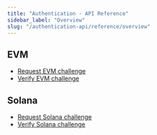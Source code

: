 ```yaml
---
title: "Authentication - API Reference"
sidebar_label: "Overview"
slug: "/authentication-api/reference/overview"
---
```


## EVM 
* [Request EVM challenge](/authentication-api/reference/request-challenge-evm)
* [Verify EVM challenge](/authentication-api/reference/verify-challenge-evm)

## Solana
* [Request Solana challenge](/authentication-api/reference/request-challenge-solana)
* [Verify Solana challenge](/authentication-api/reference/verify-challenge-solana)